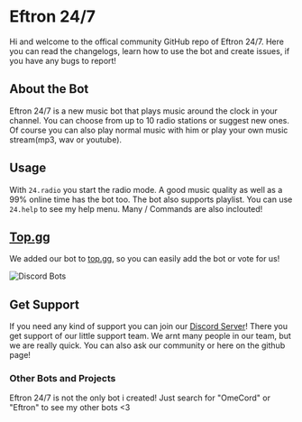 # Eftron 24/7

Hi and welcome to the offical community GitHub repo of Eftron 24/7. Here you can read the changelogs, learn how to use the bot and create issues, if you have any bugs to report!

## About the Bot

Eftron 24/7 is a new music bot that plays music around the clock in your channel. You can choose from up to 10 radio stations or suggest new ones. Of course you can also play normal music with him or play your own music stream(mp3, wav or youtube). 

## Usage
With `24.radio` you start the radio mode. A good music quality as well as a 99% online time has the bot too. The bot also supports playlist. You can use `24.help` to see my help menu. Many / Commands are also inclouted! 

## [Top.gg](https://top.gg/https://top.gg/bot/792148789103951882)

We added our bot to [top.gg](https://top.gg), so you can easily add the bot or vote for us! 

![Discord Bots](https://top.gg/api/widget/792148789103951882.svg)

## Get Support

If you need any kind of support you can join our [Discord Server](https://discord.com/invite/j8emH5ap3k)! There you get support of our little support team. We arnt many people in our team, but we are really quick. You can also ask our community or here on the github page!

### Other Bots and Projects

Eftron 24/7 is not the only bot i created! Just search for "OmeCord" or "Eftron" to see my other bots <3
